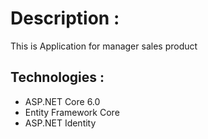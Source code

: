 #  Description : 
This is Application for manager sales product 
## Technologies : 
- ASP.NET Core 6.0
- Entity Framework Core
- ASP.NET Identity